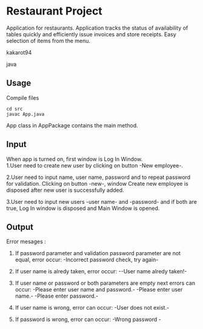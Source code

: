 Restaurant Project
==============
Application for restaurants. Application tracks the status of availability of tables quickly and efficiently issue invoices and store receipts. Easy selection of items from the menu.

kakarot94

java

Usage
-----

Compile files

    cd src
    javac App.java

App class in AppPackage contains the main method. 

Input
-----
When app is turned on, first window is Log In Window.  
1.User need to create new user by clicking on button -New employee-.

2.User need to input name, user name, password and to repeat password for validation.
Clicking on button -new-, window Create new employee is disposed after new user is
successfully added.

3.User need to input new users -user name- and -password- and if both are true, 
Log In window is disposed and Main Window is opened.

Output
------
Error mesages :
  1. If password parameter and validation password parameter are not equal, error occur:
    -Incorrect password check, try again-
    
  2. If user name is alredy taken, error occur:
    --User name alredy taken!-
    
  3. If user name or password or both parameters are empty next errors can occur:
     -Please enter user name and password.-
     -Please enter user name.-
     -Please enter password.-
     
  4. If user name is wrong, error can occur:
     -User does not exist.-
     
  5. If password is wrong, error can occur: 
     -Wrong password -

